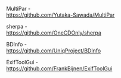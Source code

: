 MultiPar  -  
https://github.com/Yutaka-Sawada/MultiPar

sherpa  -  
https://github.com/OneCDOnly/sherpa

BDInfo  -  
https://github.com/UniqProject/BDInfo

ExifToolGui  -  
https://github.com/FrankBijnen/ExifToolGui








